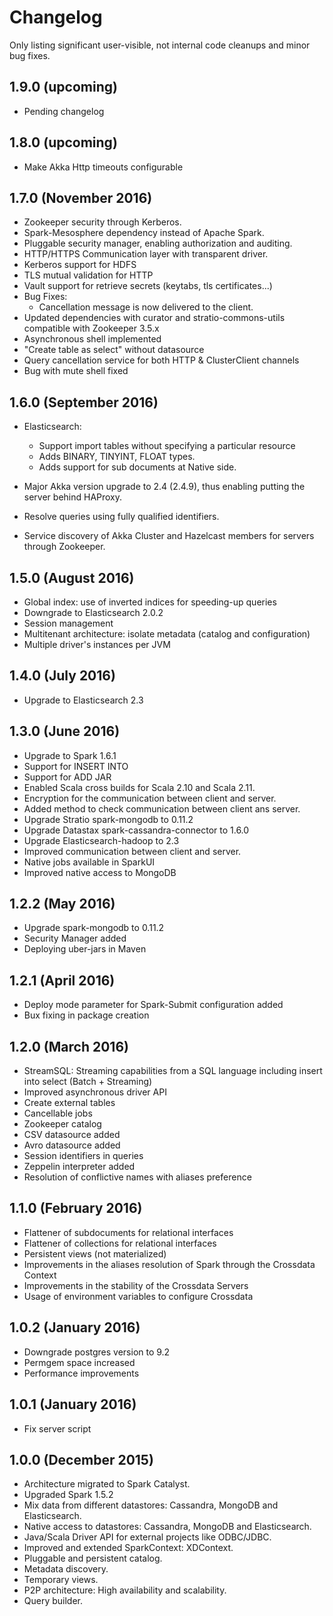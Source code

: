 # Changelog

Only listing significant user-visible, not internal code cleanups and minor bug fixes. 

## 1.9.0 (upcoming)

* Pending changelog

## 1.8.0 (upcoming)

* Make Akka Http timeouts configurable

## 1.7.0 (November 2016)

* Zookeeper security through Kerberos.
* Spark-Mesosphere dependency instead of Apache Spark.
* Pluggable security manager, enabling authorization and auditing.
* HTTP/HTTPS Communication layer with transparent driver.
* Kerberos support for HDFS
* TLS mutual validation for HTTP
* Vault support for retrieve secrets (keytabs, tls certificates...)
* Bug Fixes:
   * Cancellation message is now delivered to the client.
* Updated dependencies with curator and stratio-commons-utils compatible with Zookeeper 3.5.x
* Asynchronous shell implemented
* "Create table as select" without datasource
* Query cancellation service for both HTTP & ClusterClient channels
* Bug with mute shell fixed

## 1.6.0 (September 2016)

* Elasticsearch: 
    * Support import tables without specifying a particular resource
    * Adds BINARY, TINYINT, FLOAT types.
    * Adds support for sub documents at Native side.
    
* Major Akka version upgrade to 2.4 (2.4.9), thus enabling putting the server behind HAProxy. 
* Resolve queries using fully qualified identifiers.
* Service discovery of Akka Cluster and Hazelcast members for servers through Zookeeper.

## 1.5.0 (August 2016)

* Global index: use of inverted indices for speeding-up queries
* Downgrade to Elasticsearch 2.0.2
* Session management
* Multitenant architecture: isolate metadata (catalog and configuration)
* Multiple driver's instances per JVM

## 1.4.0 (July 2016)

* Upgrade to Elasticsearch 2.3

## 1.3.0 (June 2016)

* Upgrade to Spark 1.6.1
* Support for INSERT INTO
* Support for ADD JAR
* Enabled Scala cross builds for Scala 2.10 and Scala 2.11.
* Encryption for the communication between client and server.
* Added method to check communication between client ans server.
* Upgrade Stratio spark-mongodb to 0.11.2
* Upgrade Datastax spark-cassandra-connector to 1.6.0
* Upgrade Elasticsearch-hadoop to 2.3
* Improved communication between client and server.
* Native jobs available in SparkUI
* Improved native access to MongoDB

## 1.2.2 (May 2016)
* Upgrade spark-mongodb to 0.11.2
* Security Manager added
* Deploying uber-jars in Maven

## 1.2.1 (April 2016)
* Deploy mode parameter for Spark-Submit configuration added
* Bux fixing in package creation

## 1.2.0 (March 2016)
* StreamSQL: Streaming capabilities from a SQL language including insert into select (Batch + Streaming)
* Improved asynchronous driver API
* Create external tables
* Cancellable jobs
* Zookeeper catalog
* CSV datasource added
* Avro datasource added
* Session identifiers in queries
* Zeppelin interpreter added
* Resolution of conflictive names with aliases preference

## 1.1.0 (February 2016)
* Flattener of subdocuments for relational interfaces 
* Flattener of collections for relational interfaces
* Persistent views (not materialized)
* Improvements in the aliases resolution of Spark through the Crossdata Context
* Improvements in the stability of the Crossdata Servers
* Usage of environment variables to configure Crossdata

## 1.0.2 (January 2016)
* Downgrade postgres version to 9.2
* Permgem space increased
* Performance improvements

## 1.0.1 (January 2016)
* Fix server script

## 1.0.0 (December 2015)

* Architecture migrated to Spark Catalyst.
* Upgraded Spark 1.5.2
* Mix data from different datastores: Cassandra, MongoDB and Elasticsearch.
* Native access to datastores: Cassandra, MongoDB and Elasticsearch.
* Java/Scala Driver API for external projects like ODBC/JDBC.
* Improved and extended SparkContext: XDContext.
* Pluggable and persistent catalog.
* Metadata discovery.
* Temporary views.
* P2P architecture: High availability and scalability.
* Query builder.
